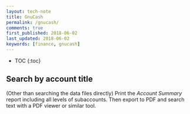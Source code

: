 ```yaml
---
layout: tech-note
title: GnuCash
permalink: /gnucash/
comments: true
first_published: 2018-06-02
last_updated: 2018-06-02
keywords: [finance, gnucash]
---
```


* TOC
{:toc}

## Search by account title

(Other than searching the data files directly) Print the _Account Summary_
report including all levels of subaccounts. Then export to PDF and search text
with a PDF viewer or similar tool.
